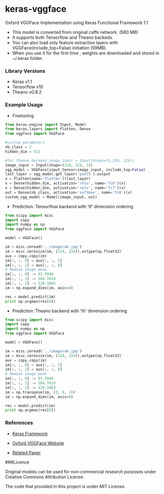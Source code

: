 # keras-vggface

Oxford VGGFace  Implementation using Keras Functional Framework 1.1

- This model is converted from original caffe network. (580 MB)
- It supports both Tensorflow and Theano backeds.
- You can also load only feature extraction layers with VGGFace(include_top=False) initiation (59MB).
- When you use it for the first time , weights are downloaded and stored in ~/.keras folder.


### Library Versions

- Keras v1.1
- Tensorflow v10
- Theano v0.8.2

### Example Usage

- Finetuning 

~~~python
from keras.engine import Input, Model
from keras.layers import Flatten, Dense
from vggface import VGGFace

#custom parameters
nb_class = 2
hidden_dim = 512

#for theano backend image_input = Input(shape=(3,224, 224))
image_input = Input(shape=(224, 224, 3))
vgg_model = VGGFace(input_tensor=image_input, include_top=False)
last_layer = vgg_model.get_layer('pool5').output
x = Flatten(name='flatten')(last_layer)
x = Dense(hidden_dim, activation='relu', name='fc6')(x)
x = Dense(hidden_dim, activation='relu', name='fc7')(x)
out = Dense(nb_class, activation='softmax', name='fc8')(x)
custom_vgg_model = Model(image_input, out)
~~~

- Prediction: Tensorflow backend with 'tf' dimension ordering

~~~python
from scipy import misc
import copy
import numpy as np
from vggface import VGGFace

model = VGGFace()

im = misc.imread('../image/ak.jpg')
im = misc.imresize(im, (224, 224)).astype(np.float32)
aux = copy.copy(im)
im[:, :, 0] = aux[:, :, 2]
im[:, :, 2] = aux[:, :, 0]
# Remove image mean
im[:, :, 0] -= 93.5940
im[:, :, 1] -= 104.7624
im[:, :, 2] -= 129.1863
im = np.expand_dims(im, axis=0)

res = model.predict(im)
print np.argmax(res[0])

~~~

- Prediction:  Theano backend with 'th' dimension ordering

~~~python
from scipy import misc
import copy
import numpy as np
from vggface import VGGFace

model = VGGFace()

im = misc.imread('../image/ak.jpg')
im = misc.imresize(im, (224, 224)).astype(np.float32)
aux = copy.copy(im)
im[:, :, 0] = aux[:, :, 2]
im[:, :, 2] = aux[:, :, 0]
# Remove image mean
im[:, :, 0] -= 93.5940
im[:, :, 1] -= 104.7624
im[:, :, 2] -= 129.1863
im = np.transpose(im, (2, 0, 1))
im = np.expand_dims(im, axis=0)

res = model.predict(im)
print np.argmax(res[0])
~~~


### References

- [Keras Framework](www.keras.io)

- [Oxford VGGFace Website](http://www.robots.ox.ac.uk/~vgg/software/vgg_face/)

- [Related Paper](http://www.robots.ox.ac.uk/~vgg/publications/2015/Parkhi15/parkhi15.pdf)


###Licence 

Original models can be used for non-commercial research purposes under Creative Commons Attribution License.

The code that provided in this project is under MIT License.